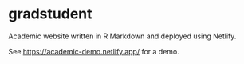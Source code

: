 # gradstudent

Academic website written in R Markdown and deployed using Netlify. 

See https://academic-demo.netlify.app/ for a demo. 
